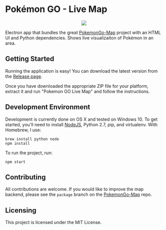 # Pokémon GO - Live Map

<p align="center">
<img src="https://raw.githubusercontent.com/mchristopher/PokemonGo-DesktopMap/master/cover_img.png">
</p>

Electron app that bundles the great [PokemonGo-Map](https://github.com/AHAAAAAAA/PokemonGo-Map) project with an HTML UI and Python dependencies. Shows live visualizaiton of Pokémon in an area.

Getting Started
---------------

Running the application is easy! You can download the latest version from the [Release page](https://github.com/mchristopher/PokemonGo-DesktopMap/releases).

Once you have downloaded the appropriate ZIP file for your platform, extract it and run "Pokemon GO Live Map" and follow the instructions.

Development Environment
-----------------------

Development is currently done on OS X and tested on Windows 10. To get started, you'll need to install [NodeJS](https://nodejs.org/), Python 2.7, pip, and virtualenv. With Homebrew, I use:

    brew install python node
    npm install

To run the project, run:

    npm start


Contributing
------------

All contributions are welcome. If you would like to improve the map backend, please see the `package` branch on the [PokemonGo-Map](https://github.com/mchristopher/PokemonGo-Map/tree/package) repo.

Licensing
---------

This project is licensed under the MIT License.
